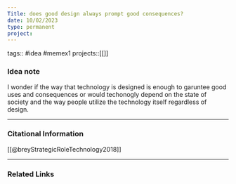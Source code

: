 ```yaml
---
Title: does good design always prompt good consequences?
date: 10/02/2023
type: permanent
project:
---
```

tags:: #idea #memex1
projects::[[]]

### Idea  note

I wonder if the way that technology is designed is enough to garuntee good uses and consequences or would techonogly depend on the state of society and the way people utilize the technology itself regardless of design. 

---
### Citational Information

 [[@breyStrategicRoleTechnology2018]]

---

### Related Links


